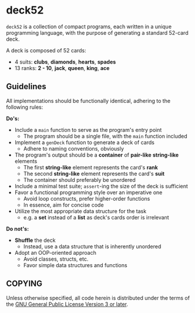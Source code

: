 # deck52

`deck52` is a collection of compact programs, each written in a unique
programming language, with the purpose of generating a standard 52-card deck.

A deck is composed of 52 cards:

- 4 suits: **clubs**, **diamonds**, **hearts**, **spades**
- 13 ranks: **2 - 10**, **jack**, **queen**, **king**, **ace**

## Guidelines

All implementations should be functionally identical, adhering to the following
rules:

**Do's:**
- Include a `main` function to serve as the program's entry point
  - The program should be a single file, with the `main` function included
- Implement a `genDeck` function to generate a deck of cards
  - Adhere to naming conventions, obviously
- The program's output should be a **container** of **pair-like**
  **string-like** elements
  - The first **string-like** element represents the card's **rank**
  - The second **string-like** element represents the card's **suit**
  - The container should preferably be unordered
- Include a minimal test suite; `assert`-ing the size of the deck is sufficient
- Favor a functional programming style over an imperative one
  - Avoid loop constructs, prefer higher-order functions
  - In essence, aim for concise code
- Utilize the most appropriate data structure for the task
  - e.g. a **set** instead of a **list** as deck's cards order is irrelevant
  
**Do not's:**
- **Shuffle** the deck
  - Instead, use a data structure that is inherently unordered
- Adopt an OOP-oriented approach
  - Avoid classes, structs, etc.
  - Favor simple data structures and functions

## COPYING

Unless otherwise specified, all code herein is distributed under the terms of the [GNU General Public License Version 3 or later](https://www.gnu.org/licenses/gpl-3.0.en.html).
